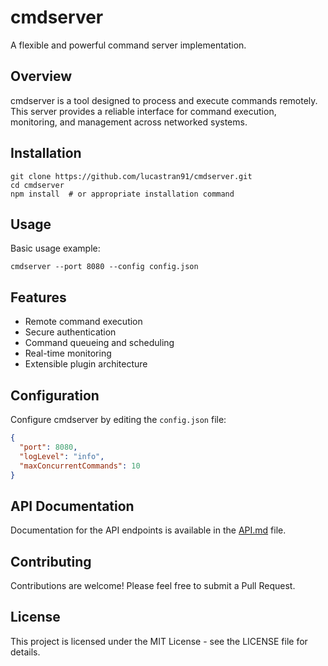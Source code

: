 # cmdserver

A flexible and powerful command server implementation.

## Overview

cmdserver is a tool designed to process and execute commands remotely. This server provides a reliable interface for command execution, monitoring, and management across networked systems.

## Installation

```
git clone https://github.com/lucastran91/cmdserver.git
cd cmdserver
npm install  # or appropriate installation command
```

## Usage

Basic usage example:

```
cmdserver --port 8080 --config config.json
```

## Features

- Remote command execution
- Secure authentication
- Command queueing and scheduling
- Real-time monitoring
- Extensible plugin architecture

## Configuration

Configure cmdserver by editing the `config.json` file:

```json
{
  "port": 8080,
  "logLevel": "info",
  "maxConcurrentCommands": 10
}
```

## API Documentation

Documentation for the API endpoints is available in the [API.md](API.md) file.

## Contributing

Contributions are welcome! Please feel free to submit a Pull Request.

## License

This project is licensed under the MIT License - see the LICENSE file for details.